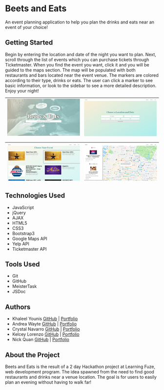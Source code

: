# Beets and Eats

An event planning application to help you plan the drinks and eats near an event of your choice! 

## Getting Started

Begin by entering the location and date of the night you want to plan. Next, scroll through the list of events which you can purchase tickets through Ticketmaster. When you find the event you want, click it and you will be guided to the maps section. The map will be populated with both restaurants and bars located near the event venue. The markers are colored according to their type, drinks or eats. The user can click a marker to see basic information, or look to the sidebar to see a more detailed description. Enjoy your night!

![Landing Page](./client/images/landingpage.jpg) | ![Search for Events](./client/images/searchpage.jpg)
:-------------------------:|:-------------------------:

![Listings Page](./client/images/listings.jpg) | ![Map Page](./client/images/map.jpg)
:-------------------------:|:-------------------------:

## Technologies Used

* JavaScript
* jQuery
* AJAX
* HTML5
* CSS3
* Bootstrap3
* Google Maps API
* Yelp API
* Ticketmaster API

## Tools Used

* Git
* GitHub
* MeisterTask
* JSDoc

## Authors

* Khaleel Younis [GitHub](https://github.com/stallenvp) | [Portfolio](https://khaleelyounis.com/)
* Andrea Wayte [GitHub](https://github.com/andreasandpiper) | [Portfolio](https://andreawayte.com/)
* Crystal Navarro [GitHub](https://github.com/xoxocrystyle) | [Portfolio](https://crystalnavarro.com/)
* Kelcey Lorenzo [GitHub](https://github.com/m13kelore) | [Portfolio](https://kelceylorenzo.com/)
* Nick Quan [GitHub](https://github.com/nickkquan) | [Portfolio](https://nickquan.com)

## About the Project

Beets and Eats is the result of a 2 day Hackathon project at Learning Fuze, web development program. The idea spawned from the need to find good restaurants and drinks near a venue location. The goal is for users to easily plan an evening without having to walk far!




